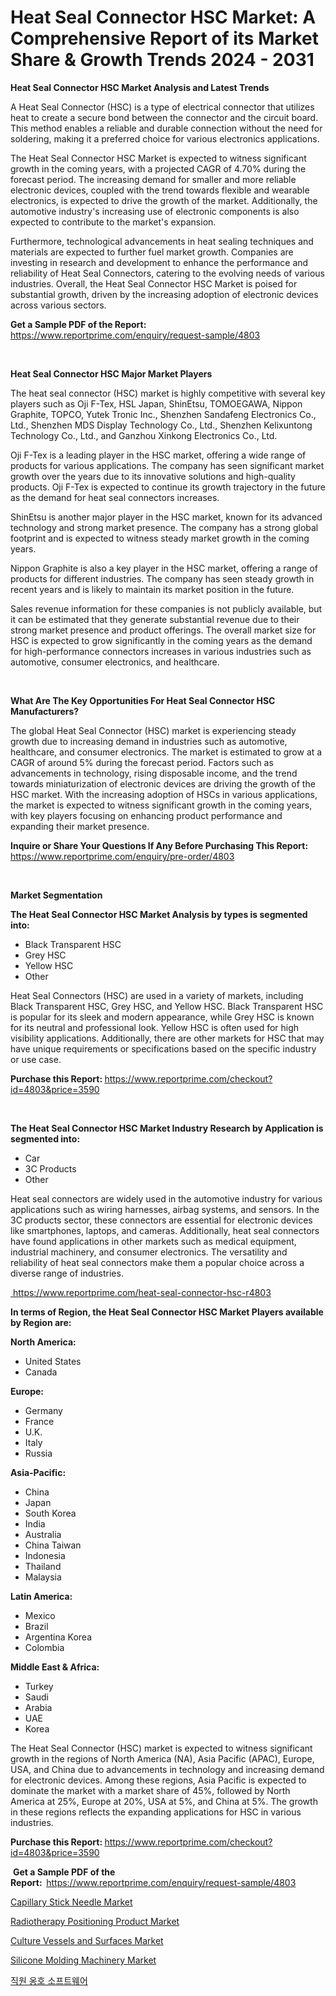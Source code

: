<p><h1>Heat Seal Connector HSC Market: A Comprehensive Report of its Market Share & Growth Trends 2024 - 2031</h1></p><p><strong>Heat Seal Connector HSC Market Analysis and Latest Trends</strong></p>
<p><p>A Heat Seal Connector (HSC) is a type of electrical connector that utilizes heat to create a secure bond between the connector and the circuit board. This method enables a reliable and durable connection without the need for soldering, making it a preferred choice for various electronics applications.</p><p>The Heat Seal Connector HSC Market is expected to witness significant growth in the coming years, with a projected CAGR of 4.70% during the forecast period. The increasing demand for smaller and more reliable electronic devices, coupled with the trend towards flexible and wearable electronics, is expected to drive the growth of the market. Additionally, the automotive industry's increasing use of electronic components is also expected to contribute to the market's expansion.</p><p>Furthermore, technological advancements in heat sealing techniques and materials are expected to further fuel market growth. Companies are investing in research and development to enhance the performance and reliability of Heat Seal Connectors, catering to the evolving needs of various industries. Overall, the Heat Seal Connector HSC Market is poised for substantial growth, driven by the increasing adoption of electronic devices across various sectors.</p></p>
<p><strong>Get a Sample PDF of the Report:&nbsp;</strong> <a href="https://www.reportprime.com/enquiry/request-sample/4803">https://www.reportprime.com/enquiry/request-sample/4803</a></p>
<p>&nbsp;</p>
<p><strong>Heat Seal Connector HSC Major Market Players</strong></p>
<p><p>The heat seal connector (HSC) market is highly competitive with several key players such as Oji F-Tex, HSL Japan, ShinEtsu, TOMOEGAWA, Nippon Graphite, TOPCO, Yutek Tronic Inc., Shenzhen Sandafeng Electronics Co., Ltd., Shenzhen MDS Display Technology Co., Ltd., Shenzhen Kelixuntong Technology Co., Ltd., and Ganzhou Xinkong Electronics Co., Ltd.</p><p>Oji F-Tex is a leading player in the HSC market, offering a wide range of products for various applications. The company has seen significant market growth over the years due to its innovative solutions and high-quality products. Oji F-Tex is expected to continue its growth trajectory in the future as the demand for heat seal connectors increases.</p><p>ShinEtsu is another major player in the HSC market, known for its advanced technology and strong market presence. The company has a strong global footprint and is expected to witness steady market growth in the coming years.</p><p>Nippon Graphite is also a key player in the HSC market, offering a range of products for different industries. The company has seen steady growth in recent years and is likely to maintain its market position in the future.</p><p>Sales revenue information for these companies is not publicly available, but it can be estimated that they generate substantial revenue due to their strong market presence and product offerings. The overall market size for HSC is expected to grow significantly in the coming years as the demand for high-performance connectors increases in various industries such as automotive, consumer electronics, and healthcare.</p></p>
<p>&nbsp;</p>
<p><strong>What Are The Key Opportunities For Heat Seal Connector HSC Manufacturers?</strong></p>
<p><p>The global Heat Seal Connector (HSC) market is experiencing steady growth due to increasing demand in industries such as automotive, healthcare, and consumer electronics. The market is estimated to grow at a CAGR of around 5% during the forecast period. Factors such as advancements in technology, rising disposable income, and the trend towards miniaturization of electronic devices are driving the growth of the HSC market. With the increasing adoption of HSCs in various applications, the market is expected to witness significant growth in the coming years, with key players focusing on enhancing product performance and expanding their market presence.</p></p>
<p><strong>Inquire or Share Your Questions If Any Before Purchasing This Report:</strong> <a href="https://www.reportprime.com/enquiry/pre-order/4803">https://www.reportprime.com/enquiry/pre-order/4803</a></p>
<p>&nbsp;</p>
<p><strong>Market Segmentation</strong></p>
<p><strong>The Heat Seal Connector HSC Market Analysis by types is segmented into:</strong></p>
<p><ul><li>Black Transparent HSC</li><li>Grey HSC</li><li>Yellow HSC</li><li>Other</li></ul></p>
<p><p>Heat Seal Connectors (HSC) are used in a variety of markets, including Black Transparent HSC, Grey HSC, and Yellow HSC. Black Transparent HSC is popular for its sleek and modern appearance, while Grey HSC is known for its neutral and professional look. Yellow HSC is often used for high visibility applications. Additionally, there are other markets for HSC that may have unique requirements or specifications based on the specific industry or use case.</p></p>
<p><strong>Purchase this Report:&nbsp;</strong><a href="https://www.reportprime.com/checkout?id=4803&price=3590">https://www.reportprime.com/checkout?id=4803&price=3590</a></p>
<p>&nbsp;</p>
<p><strong>The Heat Seal Connector HSC Market Industry Research by Application is segmented into:</strong></p>
<p><ul><li>Car</li><li>3C Products</li><li>Other</li></ul></p>
<p><p>Heat seal connectors are widely used in the automotive industry for various applications such as wiring harnesses, airbag systems, and sensors. In the 3C products sector, these connectors are essential for electronic devices like smartphones, laptops, and cameras. Additionally, heat seal connectors have found applications in other markets such as medical equipment, industrial machinery, and consumer electronics. The versatility and reliability of heat seal connectors make them a popular choice across a diverse range of industries.</p></p>
<p><a href="https://www.reportprime.com/heat-seal-connector-hsc-r4803">&nbsp;https://www.reportprime.com/heat-seal-connector-hsc-r4803</a></p>
<p><strong>In terms of Region, the Heat Seal Connector HSC Market Players available by Region are:</strong></p>
<p>
    <p> <strong> North America: </strong>
        <ul>
            <li>United States</li>
            <li>Canada</li>
        </ul>
        </p> 
    <p> <strong> Europe: </strong>
        <ul>
            <li>Germany</li>
            <li>France</li>
            <li>U.K.</li>
            <li>Italy</li>
            <li>Russia</li>
        </ul>
        </p> 
    <p> <strong> Asia-Pacific: </strong>
        <ul>
            <li>China</li>
            <li>Japan</li>
            <li>South Korea</li>
            <li>India</li>
            <li>Australia</li>
            <li>China Taiwan</li>
            <li>Indonesia</li>
            <li>Thailand</li>
            <li>Malaysia</li>
        </ul>
        </p> 
    <p> <strong> Latin America: </strong>
        <ul>
            <li>Mexico</li>
            <li>Brazil</li>
            <li>Argentina Korea</li>
            <li>Colombia</li>
        </ul>
        </p> 
    <p> <strong> Middle East & Africa: </strong>
        <ul>
            <li>Turkey</li>
            <li>Saudi</li>
            <li>Arabia</li>
            <li>UAE</li>
            <li>Korea</li>
        </ul>
    </p>
    </p>
<p><p>The Heat Seal Connector (HSC) market is expected to witness significant growth in the regions of North America (NA), Asia Pacific (APAC), Europe, USA, and China due to advancements in technology and increasing demand for electronic devices. Among these regions, Asia Pacific is expected to dominate the market with a market share of 45%, followed by North America at 25%, Europe at 20%, USA at 5%, and China at 5%. The growth in these regions reflects the expanding applications for HSC in various industries.</p></p>
<p><strong>Purchase this Report: </strong><a href="https://www.reportprime.com/checkout?id=4803&price=3590">https://www.reportprime.com/checkout?id=4803&price=3590</a></p>
<p>&nbsp;<strong>Get a Sample PDF of the Report:&nbsp;&nbsp;</strong><a href="https://www.reportprime.com/enquiry/request-sample/4803">https://www.reportprime.com/enquiry/request-sample/4803</a></p>
<p><strong></strong></p>
<p><p><a href="https://issuu.com/reportprime-2/docs/capillary-stick-needle-market-size-2030.pptx">Capillary Stick Needle Market</a></p><p><a href="https://issuu.com/reportprime-2/docs/radiotherapy-positioning-product-market-size-2030.">Radiotherapy Positioning Product Market</a></p><p><a href="https://medium.com/@aureliarice/culture-vessels-and-surfaces-market-research-report-includes-analysis-on-market-size-share-and-477b18318861">Culture Vessels and Surfaces Market</a></p><p><a href="https://medium.com/@alicemcglynn2022/silicone-molding-machinery-market-size-market-segmentation-market-trends-and-growth-analysis-150f7bc1d80d">Silicone Molding Machinery Market</a></p><p><a href="https://medium.com/@alungsipetani_44634/%EA%B8%80%EB%A1%9C%EB%B2%8C-%EC%A7%81%EC%9B%90-%EB%8C%80%EB%B3%80-%ED%94%84%EB%A1%9C%EA%B7%B8%EB%9E%A8-%EC%8B%9C%EC%9E%A5-%EA%B7%9C%EB%AA%A8-%EB%B0%8F-%EC%A0%90%EC%9C%A0%EC%9C%A8-%EB%B6%84%EC%84%9D-%EC%A0%9C%ED%92%88-%EC%9C%A0%ED%98%95-%EC%9D%91%EC%9A%A9-%ED%94%84%EB%A1%9C%EA%B7%B8%EB%9E%A8-%EC%A7%80%EC%97%AD%EB%B3%84%EB%A1%9C-%EC%A0%84%EB%A7%9D-2024-2031-cfd1059d4e80">직원 옹호 소프트웨어</a></p></p>